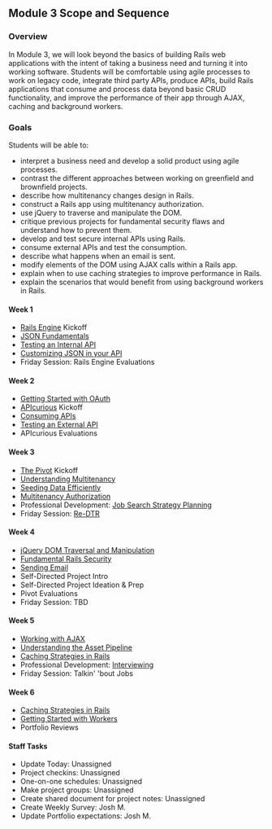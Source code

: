 ## Module 3 Scope and Sequence

### Overview

In Module 3, we will look beyond the basics of building Rails web applications with the intent of taking a business need and turning it into working software. Students will be comfortable using agile processes to work on legacy code, integrate third party APIs, produce APIs, build Rails applications that consume and process data beyond basic CRUD functionality, and improve the performance of their app through AJAX, caching and background workers.

### Goals

Students will be able to:

* interpret a business need and develop a solid product using agile processes.
* contrast the different approaches between working on greenfield and brownfield projects.
* describe how multitenancy changes design in Rails.
* construct a Rails app using multitenancy authorization.
* use jQuery to traverse and manipulate the DOM.
* critique previous projects for fundamental security flaws and understand how to prevent them.
* develop and test secure internal APIs using Rails.
* consume external APIs and test the consumption.
* describe what happens when an email is sent.
* modify elements of the DOM using AJAX calls within a Rails app.
* explain when to use caching strategies to improve performance in Rails.
* explain the scenarios that would benefit from using background workers in Rails.

#### Week 1

* [Rails Engine](rails_engine.md) Kickoff
* [JSON Fundamentals](json_fundementals.md)
* [Testing an Internal API](testing_an_internal_api.md)
* [Customizing JSON in your API](customizing_json_in_your_api.md)
* Friday Session: Rails Engine Evaluations

#### Week 2

* [Getting Started with OAuth](getting_started_with_oauth.md)
* [APIcurious](apicurious.md) Kickoff
* [Consuming APIs](consuming_an_api.md)
* [Testing an External API](testing_against_third_party_apis.md)
* APIcurious Evaluations

#### Week 3

* [The Pivot](the_pivot.md) Kickoff
* [Understanding Multitenancy](understanding_multitenancy.md)
* [Seeding Data Efficiently](seeding_data_efficiently.md)
* [Multitenancy Authorization](multitenancy_authorization.md)
* Professional Development: [Job Search Strategy Planning](https://github.com/turingschool/professional_skills/blob/master/job_search_strategy.md)
* Friday Session: [Re-DTR](the-pivot-week-1-retro.md)

#### Week 4

* [jQuery DOM Traversal and Manipulation](jquery_dom_traversal_and_manipulation.md)
* [Fundamental Rails Security](fundamental_rails_security.md)
* [Sending Email](sending_email_sendgrid.md)
* Self-Directed Project Intro
* Self-Directed Project Ideation & Prep
* Pivot Evaluations
* Friday Session: TBD

#### Week 5

* [Working with AJAX](getting_started_with_ajax.md)
* [Understanding the Asset Pipeline](understanding_the_asset_pipeline.md)
* [Caching Strategies in Rails](caching_in_rails.md)
* Professional Development: [Interviewing](#)
* Friday Session: Talkin' 'bout Jobs

#### Week 6

* [Caching Strategies in Rails](caching_in_rails.md)
* [Getting Started with Workers](intro_to_background_workers.md)
* Portfolio Reviews


#### Staff Tasks

* Update Today: Unassigned
* Project checkins: Unassigned
* One-on-one schedules: Unassigned
* Make project groups: Unassigned
* Create shared document for project notes: Unassigned
* Create Weekly Survey: Josh M.
* Update Portfolio expectations: Josh M.
